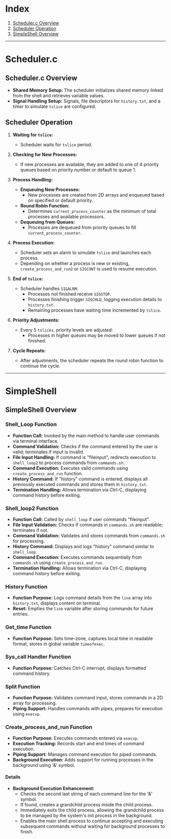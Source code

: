 # Index

1. [Scheduler.c Overview](#scheduler-c-overview)
2. [Scheduler Operation](#scheduler-operation)
3. [SimpleShell Overview](#simpleshell-overview)

---

# Scheduler.c

## Scheduler.c Overview

- **Shared Memory Setup:** The scheduler initializes shared memory linked from the shell and retrieves variable values.
- **Signal Handling Setup:** Signals, file descriptors for `history.txt`, and a timer to simulate `tslice` are configured.

## Scheduler Operation

1. **Waiting for `tslice`:**
   - Scheduler waits for `tslice` period.

2. **Checking for New Processes:**
   - If new processes are available, they are added to one of 4 priority queues based on priority number or default to queue 1.

3. **Process Handling:**
   - **Enqueuing New Processes:**
     - New processes are created from 2D arrays and enqueued based on specified or default priority.
   - **Round Robin Function:**
     - Determines `current_process_counter` as the minimum of total processes and available processors.
   - **Dequeuing from Queues:**
     - Processes are dequeued from priority queues to fill `current_process_counter`.

4. **Process Execution:**
   - Scheduler sets an alarm to simulate `tslice` and launches each process.
   - Depending on whether a process is new or existing, `create_process_and_run2` or `SIGCONT` is used to resume execution.

5. **End of `tslice`:**
   - Scheduler handles `SIGALRM`:
     - Processes not finished receive `SIGSTOP`.
     - Processes finishing trigger `SIGCHLD`, logging execution details to `history.txt`.
     - Remaining processes have waiting time incremented by `tslice`.

6. **Priority Adjustments:**
   - Every 5 `tslices`, priority levels are adjusted:
     - Processes in higher queues may be moved to lower queues if not finished.

7. **Cycle Repeats:**
   - After adjustments, the scheduler repeats the round robin function to continue the cycle.

---

# SimpleShell

## SimpleShell Overview

### Shell_Loop Function

- **Function Call:** Invoked by the main method to handle user commands via terminal interface.
- **Command Validation:** Checks if the command entered by the user is valid; terminates if input is invalid.
- **File Input Handling:** If command is "fileinput", redirects execution to `shell_loop2` to process commands from `commands.sh`.
- **Command Execution:** Executes valid commands using `create_process_and_run` function.
- **History Command:** If "history" command is entered, displays all previously executed commands and stores them in `history.txt`.
- **Termination Handling:** Allows termination via Ctrl-C, displaying command history before exiting.

### Shell_loop2 Function

- **Function Call:** Called by `shell_loop` if user commands "fileinput".
- **File Input Validation:** Checks if commands in `commands.sh` are readable; terminates if not.
- **Command Validation:** Validates and stores commands from `commands.sh` for processing.
- **History Command:** Displays and logs "history" command similar to `shell_loop`.
- **Command Execution:** Executes commands sequentially from `commands.sh` using `create_process_and_run`.
- **Termination Handling:** Allows termination via Ctrl-C, displaying command history before exiting.

### History Function

- **Function Purpose:** Logs command details from the `line` array into `history.txt`, displays content on terminal.
- **Reset:** Empties the `line` variable after storing commands for future entries.

### Get_time Function

- **Function Purpose:** Sets time-zone, captures local time in readable format, stores in global variable `timeofexec`.

### Sys_call Handler Function

- **Function Purpose:** Catches Ctrl-C interrupt, displays formatted command history.

### Split Function

- **Function Purpose:** Validates command input, stores commands in a 2D array for processing.
- **Piping Support:** Handles commands with pipes, prepares for execution using `execvp`.

### Create_process_and_run Function

- **Function Purpose:** Executes commands entered via `execvp`.
- **Execution Tracking:** Records start and end times of command execution.
- **Piping Support:** Manages command execution for piped commands.
- **Background Execution:** Adds support for running processes in the background using '&' symbol.

#### Details

- **Background Execution Enhancement:** 
  - Checks the second last string of each command line for the '&' symbol.
  - If found, creates a grandchild process inside the child process.
  - Immediately exits the child process, allowing the grandchild process to be managed by the system's init process in the background.
  - Enables the main shell process to continue accepting and executing subsequent commands without waiting for background processes to finish.
